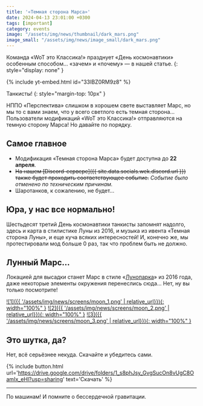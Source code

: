 ```yaml
---
title: '«Темная сторона Марса»'
date: 2024-04-13 23:01:00 +0300
tags: [important]
category: events
image: "/assets/img/news/thumbnail/dark_mars.png"
image_small: "/assets/img/news/image_small/dark_mars.png"
---
```


Команда «WoT это Классика!» празднует «День космонавтики» особенным способом... «зачем» и «почему» — в нашей статье.
{: style="display: none" }

{% include yt-embed.html id="33IBZ0RM9z8" %}

Танкисты!
{: style="margin-top: 10px" }

НППО «Перспектива» слишком в хорошем свете выставляет Марс, но мы то с вами знаем, что у всего светлого есть темная сторона... Пользователи модификаций «WoT это Классика!» отправляются на темную сторону Марса! Но давайте по порядку.

## Самое главное

- Модификация «Темная сторона Марса» будет доступна до **22 апреля**.
- ~~На нашем [Discord-сервере]({{ site.data.socials.wek.discord.url }}) также будет проходить соответствующее событие.~~  *Событие было отменено по техническим причинам.*
- Шаротанков, к сожалению, не будет...

## Юра, у нас все нормально!

Шестьдесят третий День космонавтики танкисты запомнят надолго, здесь и карта в стилистике Луны из 2016, и музыка из ивента «Темная сторона Луны», и еще куча всяких интересностей! И, конечно же, мы протестировали мод больше 0 раз, так что проблем быть не должно.

## Лунный Марс...

Локацией для высадки станет Марс в стиле «[Лунопарка](https://wiki.wargaming.net/ru/Tank:%D0%9B%D1%83%D0%BD%D0%BE%D0%BF%D0%B0%D1%80%D0%BA)» из 2016 года, даже некоторые элементы окружения перенеслись сюда... Нет, ну вы только посмотрите!

[![1]({{ '/assets/img/news/screens/moon_1.png' | relative_url}}){: width="100%" }](/assets/img/news/screens/moon_1.png)
[![2]({{ '/assets/img/news/screens/moon_2.png' | relative_url}}){: width="100%" }](/assets/img/news/screens/moon_2.png)
[![3]({{ '/assets/img/news/screens/moon_3.png' | relative_url}}){: width="100%" }](/assets/img/news/screens/moon_3.png)

## Это шутка, да?

Нет, всё серьёзнее некуда. Скачайте и убедитесь сами.

{% include button.html url='https://drive.google.com/drive/folders/1_s8phJsy_GvgSucOn8vUgC8OamIx_eHl?usp=sharing' text='Скачать' %}

---

По машинам! И помните о бессердечной гравитации.
